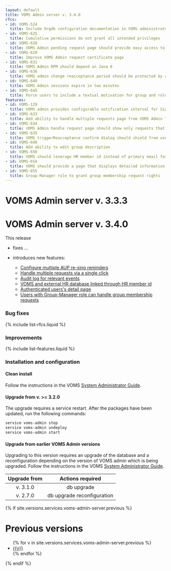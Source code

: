 ```yaml
---
layout: default
title: VOMS Admin server v. 3.4.0
rfcs:
- id: VOMS-524
  title: Include Orgdb configuration documentation in VOMS administrator guide
- id: VOMS-625
  title: Cumulative permissions do not grant all intended privileges
- id: VOMS-628
  title: VOMS Admin pending request page should provide easy access to requestor email address
- id: VOMS-629
  title: Improve VOMS Admin request certificate page
- id: VOMS-631
  title: VOMS Admin RPM should depend on Java 8
- id: VOMS-636
  title: VOMS admin change reacceptance period should be protected by a confirmation dialog
- id: VOMS-640
  title: VOMS Admin sessions expire in two minutes
- id: VOMS-645
  title: Force users to include a textual motivation for group and role requests
features:
- id: VOMS-129
  title: VOMS admin provides configurable notification interval for Sign AUP messages
- id: VOMS-633
  title: Add ability to handle multiple requests page from VOMS Admin "Handle requests" page
- id: VOMS-634
  title: VOMS Admin handle request page should show only requests that can be handled by an administrator
- id: VOMS-635
  title: VOMS triggerReacceptance confirm dialog should shield from user mistakes
- id: VOMS-649
  title: Add ability to edit group description
- id: VOMS-650
  title: VOMS should leverage HR member id instead of primary email for linking VOMS and HR membership
- id: VOMS-654
  title: VOMS should provide a page that displays detailed information about the certificate used to connect to the service
- id: VOMS-655
  title: Group-Manager role to grant group membership request rights
---
```


# VOMS Admin server v. 3.3.3

# VOMS Admin server v. 3.4.0

This release

- fixes ...

- introduces new features:

  - [Configure multiple AUP re-sing reminders][VOMS-129]
  - [Handle multiple requests via a single click][VOMS-633]
  - [Audit log for relevant events][VOMS-637]
  - [VOMS and external HR database linked through HR member id][VOMS-650]
  - [Authenticated users's detail page][VOMS-654]
  - [Users with Group-Manager role can handle group membership requests][VOMS-655]

### Bug fixes

{% include list-rfcs.liquid %}

### Improvements

{% include list-features.liquid %}

### Installation and configuration

#### Clean install

Follow the instructions in the VOMS [System Administrator Guide][sysadmin-guide].

#### Upgrade from v. >= 3.2.0

The upgrade requires a service restart.
After the packages have been updated, run the following commands:

```bash
service voms-admin stop
service voms-admin undeploy
service voms-admin start
```

#### Upgrade from earlier VOMS Admin versions

Upgrading to this version requires an upgrade of the database and a
reconfiguration depending on the version of VOMS admin which is being upgraded.
Follow the instructions in the VOMS [System Administrator Guide][sysadmin-guide].

| Upgrade from   | Actions required                                                                                            |
| :------------: | :----------------:                                                                                          |
| v. 3.1.0       | <span class="label label-important">db upgrade</span>                                                       |
| v. 2.7.0       | <span class="label label-important">db upgrade</span> <span class="label label-info">reconfiguration</span> |


{% if site.versions.services.voms-admin-server.previous %}
# Previous versions

<ul>
{% for v in site.versions.services.voms-admin-server.previous %}
  <li><a href="{{site.baseurl}}/release-notes/voms-admin-server/{{v}}" >{{v}}</a></li>
{% endfor %}
</ul>
{% endif %}


[voms-website]: http://italiangrid.github.io/voms
[sysadmin-guide]:{{site.baseurl}}/documentation/sysadmin-guide/3.0.5
[voms-admin-guide]: {{site.baseurl}}/documentation/voms-admin-guide/3.4.0

[VOMS-129]: {{site.baseurl}}/release-notes/voms-admin-server/3.4.0/features/voms-129/index.html
[VOMS-633]: {{site.baseurl}}/release-notes/voms-admin-server/3.4.0/features/voms-633/index.html
[VOMS-637]: {{site.baseurl}}/release-notes/voms-admin-server/3.4.0/features/voms-637/index.html
[VOMS-650]: {{site.baseurl}}/release-notes/voms-admin-server/3.4.0/features/voms-650/index.html
[VOMS-654]: {{site.baseurl}}/release-notes/voms-admin-server/3.4.0/features/voms-654/index.html
[VOMS-655]: {{site.baseurl}}/release-notes/voms-admin-server/3.4.0/features/voms-655/index.html
